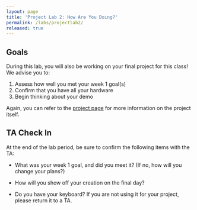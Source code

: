 ```yaml
---
layout: page
title: 'Project Lab 2: How Are You Doing?'
permalink: /labs/projectlab2/
released: true
---
```


## Goals

During this lab, you will also be working on your final project for this class! We advise you to:

1. Assess how well you met your week 1 goal(s)
2. Confirm that you have all your hardware
3. Begin thinking about your demo

Again, you can refer to the [project page](/assignments/project) for more information on the project itself.

## TA Check In

At the end of the lab period, be sure to confirm the following items with the TA:

* What was your week 1 goal, and did you meet it? (If no, how will you change your plans?)

* How will you show off your creation on the final day?

* Do you have your keyboard? If you are not using it for your project, please return it to a TA.
